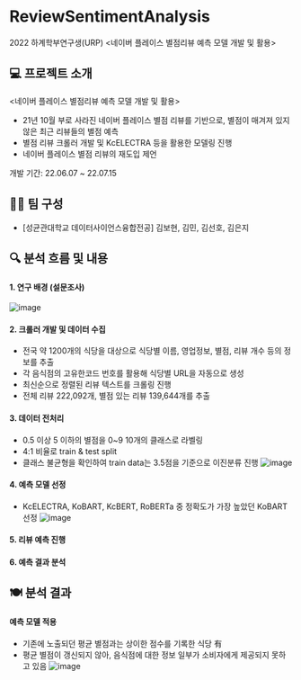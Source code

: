 # ReviewSentimentAnalysis
2022 하계학부연구생(URP) <네이버 플레이스 별점리뷰 예측 모델 개발 및 활용>

## 💻 프로젝트 소개
<네이버 플레이스 별점리뷰 예측 모델 개발 및 활용>
- 21년 10월 부로 사라진 네이버 플레이스 별점 리뷰를 기반으로, 별점이 매겨져 있지 않은 최근 리뷰들의 별점 예측
- 별점 리뷰 크롤러 개발 및 KcELECTRA 등을 활용한 모델링 진행
- 네이버 플레이스 별점 리뷰의 재도입 제언

개발 기간: 22.06.07 ~ 22.07.15

 
## 💁‍♀️ 팀 구성 
- [성균관대학교 데이터사이언스융합전공] 김보현, 김민, 김선호, 김은지
  
## 🔍 분석 흐름 및 내용
#### 1. 연구 배경 (설문조사)
![image](https://github.com/bohyunee/ReviewSentimentAnalysis/assets/93997717/dd4ce519-c1a3-40f5-89c3-5868d562d477)

#### 2. 크롤러 개발 및 데이터 수집
  - 전국 약 1200개의 식당을 대상으로 식당별 이름, 영업정보, 별점, 리뷰 개수 등의 정보를 추출
  - 각 음식점의 고유한코드 번호를 활용해 식당별 URL을 자동으로 생성
  - 최신순으로 정렬된 리뷰 텍스트를 크롤링 진행
  - 전체 리뷰 222,092개, 별점 있는 리뷰 139,644개를 추출
#### 3. 데이터 전처리
  - 0.5 이상 5 이하의 별점을 0~9 10개의 클래스로 라벨링 
  - 4:1 비율로 train & test split
  - 클래스 불균형을 확인하여 train data는 3.5점을 기준으로 이진분류 진행
![image](https://github.com/bohyunee/ReviewSentimentAnalysis/assets/93997717/1543d43d-2c46-45cb-a711-8b9e5c442b65)
#### 4. 예측 모델 선정
- KcELECTRA, KoBART, KcBERT, RoBERTa 중 정확도가 가장 높았던 KoBART 선정
![image](https://github.com/bohyunee/ReviewSentimentAnalysis/assets/93997717/bd745d7d-9232-4b58-a979-a71a1bc55900)
#### 5. 리뷰 예측 진행
#### 6. 예측 결과 분석


## 🍽 분석 결과
#### 예측 모델 적용
- 기존에 노출되던 평균 별점과는 상이한 점수를 기록한 식당 有
- 평균 별점이 갱신되지 않아, 음식점에 대한 정보 일부가 소비자에게 제공되지 못하고 있음
![image](https://github.com/bohyunee/ReviewSentimentAnalysis/assets/93997717/ba2e5fd6-d228-4caa-824a-3bb43f5fb077)

